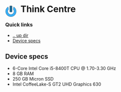 # Think Centre <img style="margin: 6px 13px 0px 0px" align="left" src="../../art/logo_36x36.png" />

### Quick links
* [.. up dir](../../README.md)
* [Device specs](#device-specs)

## Device specs
* 6-Core Intel Core i5-8400T CPU @ 1.70-3.30 GHz
* 8 GB RAM
* 250 GB Micron SSD 
* Intel CoffeeLake-S GT2 UHD Graphics 630

<!-- 
vim: ts=2:sw=2:sts=2
-->
